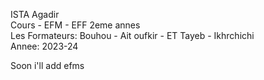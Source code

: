 ISTA Agadir <br/>
Cours - EFM - EFF 2eme annes <br/>
Les Formateurs: Bouhou - Ait oufkir - ET Tayeb - Ikhrchichi <br/>
Annee: 2023-24 <br/>


Soon i'll add efms
